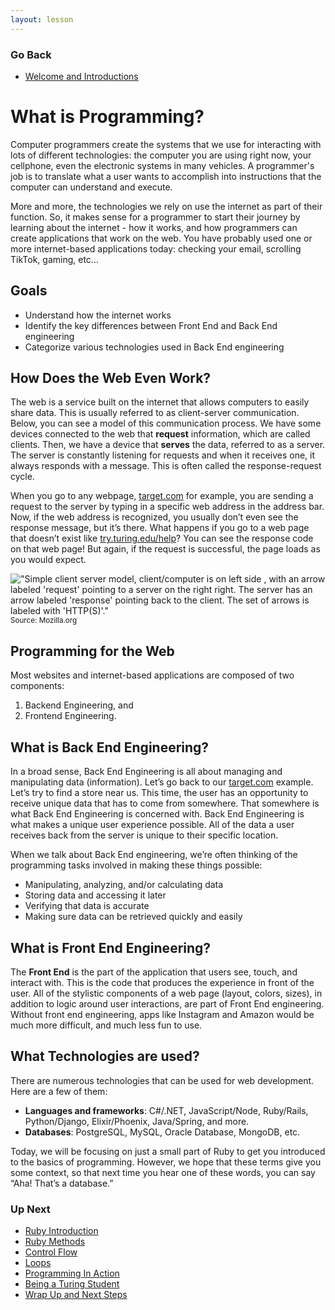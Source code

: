 ```yaml
---
layout: lesson
---
```


### Go Back

- [Welcome and Introductions](../)

# What is Programming?

Computer programmers create the systems that we use for interacting with lots of different technologies: the computer you are using right now, your cellphone, even the electronic systems in many vehicles.  A programmer's job is to translate what a user wants to accomplish into instructions that the computer can understand and execute.

More and more, the technologies we rely on use the internet as part of their function.  So, it makes sense for a programmer to start their journey by learning about the internet - how it works, and how programmers can create applications that work on the web.  You have probably used one or more internet-based applications today: checking your email, scrolling TikTok, gaming, etc...

## Goals

- Understand how the internet works
- Identify the key differences between Front End and Back End engineering
- Categorize various technologies used in Back End engineering

## How Does the Web Even Work?

The web is a service built on the internet that allows computers to easily share data. This is usually referred to as client-server communication. Below, you can see a model of this communication process. We have some devices connected to the web that **request** information, which are called clients. Then, we have a device that **serves** the data, referred to as a server. The server is constantly listening for requests and when it receives one, it always responds with a message. This is often called the response-request cycle.

When you go to any webpage, [target.com](https://www.target.com/) for example, you are sending a request to the server by typing in a specific web address in the address bar. Now, if the web address is recognized, you usually don’t even see the response message, but it’s there. What happens if you go to a web page that doesn’t exist like [try.turing.edu/help](https://try.turing.edu/help)? You can see the response code on that web page! But again, if the request is successful, the page loads as you would expect.

!["Simple client server model, client/computer is on left side , with an arrow labeled 'request' pointing to a server on the right right. The server has an arrow labeled 'response' pointing back to the client. The set of arrows is labeled with 'HTTP(S)'."](https://developer.mozilla.org/en-US/docs/Learn/Forms/Sending_and_retrieving_form_data/client-server.png)
<br>
<small>Source: Mozilla.org</small>
<br>

## Programming for the Web

Most websites and internet-based applications are composed of two components:
1. Backend Engineering, and
2. Frontend Engineering.

## What is Back End Engineering?

In a broad sense, Back End Engineering is all about managing and manipulating ​data​ (information). Let’s go back to our [target.com](https://www.target.com/) example. Let’s try to find a store near us. This time, the user has an opportunity to receive unique data that has to come from somewhere. That somewhere is what Back End Engineering is concerned with. Back End Engineering is what makes a unique user experience possible. All of the data a user receives back from the server is unique to their specific location.

When we talk about Back End engineering, we’re often thinking of the programming tasks involved in making these things possible:
- Manipulating, analyzing, and/or calculating data
- Storing data and accessing it later
- Verifying that data is accurate
- Making sure data can be retrieved quickly and easily

## What is Front End Engineering?

The **Front End** is the part of the application that users see, touch, and interact with. This is the code that produces the experience in front of the user. All of the stylistic components of a web page (layout, colors, sizes), in addition to logic around user interactions, are part of Front End engineering.  Without front end engineering, apps like Instagram and Amazon would be much more difficult, and much less fun to use.

## What Technologies are used?

There are numerous technologies that can be used for web development. Here are a few of them:

- **Languages and frameworks**: C#/.NET, JavaScript/Node, Ruby/Rails, Python/Django, Elixir/Phoenix, Java/Spring, and more.
- **Databases**: PostgreSQL, MySQL, Oracle Database, MongoDB, etc.

Today, we will be focusing on just a small part of Ruby to get you introduced to the basics of programming. However, we hope that these terms give you some context, so that next time you hear one of these words, you can say “Aha! That’s a database.”

### Up Next

- [Ruby Introduction](../ruby-intro)
- [Ruby Methods](../ruby-methods)
- [Control Flow](../control-flow)
- [Loops](../loops)
- [Programming In Action](../oop)
- [Being a Turing Student](../turing-info)
- [Wrap Up and Next Steps](../turing-info/next-steps)
